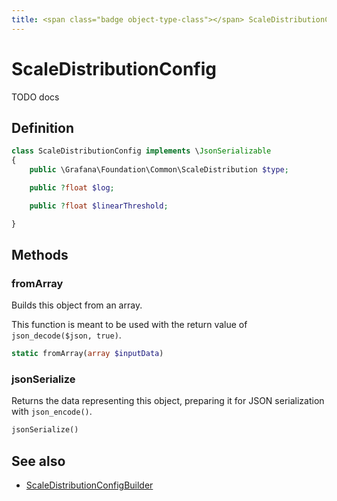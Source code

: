 ```yaml
---
title: <span class="badge object-type-class"></span> ScaleDistributionConfig
---
```

# <span class="badge object-type-class"></span> ScaleDistributionConfig

TODO docs

## Definition

```php
class ScaleDistributionConfig implements \JsonSerializable
{
    public \Grafana\Foundation\Common\ScaleDistribution $type;

    public ?float $log;

    public ?float $linearThreshold;

}
```
## Methods

### <span class="badge object-method"></span> fromArray

Builds this object from an array.

This function is meant to be used with the return value of `json_decode($json, true)`.

```php
static fromArray(array $inputData)
```

### <span class="badge object-method"></span> jsonSerialize

Returns the data representing this object, preparing it for JSON serialization with `json_encode()`.

```php
jsonSerialize()
```

## See also

 * <span class="badge builder"></span> [ScaleDistributionConfigBuilder](./builder-ScaleDistributionConfigBuilder.md)
